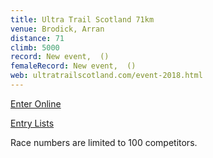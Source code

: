 ```yaml
---
title: Ultra Trail Scotland 71km
venue: Brodick, Arran
distance: 71
climb: 5000
record: New event,  ()
femaleRecord: New event,  ()
web: ultratrailscotland.com/event-2018.html
---
```

[Enter Online](https://www.sientries.co.uk/event.php?event_id=3635 "Click here to enter this event")

[Entry Lists](https://www.sientries.co.uk/list.php?event_id=3635 "Click here to view the entry list")

Race numbers are limited to 100 competitors.